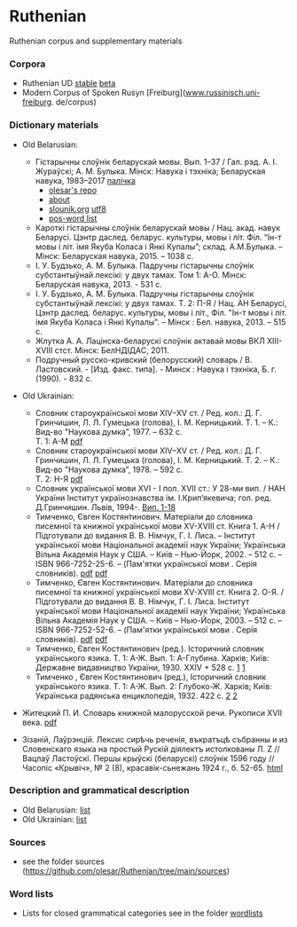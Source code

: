 # Ruthenian
Ruthenian corpus and supplementary materials  

### Corpora
* Ruthenian UD [stable](https://github.com/UniversalDependencies/UD_Old_East_Slavic-Ruthenian) [beta](https://github.com/UniversalDependencies/UD_Old_East_Slavic-Ruthenian/tree/dev)  
* Modern Corpus of Spoken Rusyn [Freiburg](www.russinisch.uni-freiburg.
de/corpus)

### Dictionary materials 
* Old Belarusian:  
  * Гістарычны слоўнік беларускай мовы. Вып. 1–37 / Гал. рэд. А. І. Жураўскі; А. М. Булыка. Мінск: Навука і тэхніка; Беларуская навука, 1983–2017 [палічка](https://knihi.com/none/Histarycny_slounik_bielaruskaj_movy_zip.html)  
    * [olesar's repo](https://github.com/olesar/dict/tree/gh-pages/be-hsbm)  
    * [about](https://github.com/olesar/dict/blob/gh-pages/be-hsbm/misc/README.md)  
    * [slounik.org](https://slounik.org/data/hsbm.txt) [utf8](https://github.com/olesar/dict/blob/gh-pages/be-hsbm/hsbm.txt)  
    * [pos-word list](https://raw.githubusercontent.com/olesar/dict/gh-pages/be-hsbm/hsbm_POS_prostomov.txt)  
  * Кароткі гістарычны слоўнік беларускай мовы / Нац. акад. навук Беларусі. Цэнтр даслед. беларус. культуры, мовы і літ. Філ. “Ін-т мовы і літ. імя Якуба Коласа і Янкі Купалы”; склад. А.М.Булыка. – Мінск: Беларуская навука, 2015. – 1038 с.  
  * І. У. Будзько, А. М. Булыка. Падручны гістарычны слоўнік субстантыўнай лексікі: у двух тамах. Том 1: А-О. Мінск: Беларуская навука, 2013. - 531 с.  
  * І. У. Будзько, А. М. Булыка. Падручны гістарычны слоўнік субстантыўнай лексікі: у двух тамах. Т. 2: П-Я / Нац. АН Беларусi, Цэнтр даслед. беларус. культуры, мовы і літ., Філ. "Ін-т мовы і літ. імя Якуба Коласа і Янкі Купалы". – Мінск : Бел. навука, 2013. – 515 с.
  *  Жлутка А. А. Лацінска-беларускі слоўнік актавай мовы ВКЛ XIII-XVIII стст. Мінск: БелНДІДАС, 2011.
  *  Подручный русско-кривский (белорусский) словарь / В. Ластовский. - [Изд. факс. типа]. - Минск : Навука i тэхнiка, Б. г. (1990). - 832 с.  
   
* Old Ukrainian:  
  * Словник староукраїнської мови XIV–XV ст. / Ред. кол.: Д. Г. Гринчишин, Л. Л. Гумецька (голова), І. М. Керницький. Т. 1. – К.: Вид-во "Наукова думка”, 1977. – 632 с.  
Т. 1: А-М <a href="http://history.org.ua/LiberUA/e_dzherela_slovnyk_1977/e_dzherela_slovnyk_1977.pdf#page=56">pdf</a>
  * Словник староукраїнської мови XIV–XV ст. / Ред. кол.: Д. Г. Гринчишин, Л. Л. Гумецька (голова), І. М. Керницький. Т. 2. – К.: Вид-во "Наукова думка”, 1978. – 592 с.  
Т. 2: Н-Я <a href="http://history.org.ua/LiberUA/e_dzherela_slovnyk_1978/e_dzherela_slovnyk_1978.pdf#page=4">pdf</a>  
  * Словник української мови XVI - I пол. XVII ст.: У 28-ми вип. / НАН України Інститут українознавства ім. І.Крип’якевича; гол. ред. Д.Гринчишин. Львів, 1994-.
[Вип. 1-18](https://disk.yandex.ru/d/5LBuKM8rAmIj6w)  
  * Тимченко, Євген Костянтинович. Матеріали до словника писемної та книжної української мови XV-XVIII ст. Книга 1. А-Н / Підготували до видання В. В. Німчук, Г. I. Лиса. – Інститут української мови Національної академії наук України; Українська Вільна Академія Наук у США. – Київ – Нью-Йорк, 2002. – 512 с. – ISBN 966-7252-25-6. – (Пам'ятки української мови . Серія словників).
[pdf](https://shron3.chtyvo.org.ua/Tymchenko_Yevhen/Materialy_do_slovnyka_pysemnoi_ta_knyzhnoi_ukrainskoi_movy_XV__XVIII_st_Knyha_1.pdf) [pdf](https://archive.org/details/kniga1)  
  * Тимченко, Євген Костянтинович. Матеріали до словника писемної та книжної української мови XV-XVIII ст. Книга 2. О-Я. / Підготували до видання В. В. Німчук, Г. I. Лиса. Інститут української мови Національної академії наук України; Українська Вільна Академія Наук у США. – Київ – Нью-Йорк, 2003. – 512 с. – ISBN 966-7252-52-6. – (Пам'ятки української мови . Серія словників). [pdf](https://shron3.chtyvo.org.ua/Tymchenko_Yevhen/Materialy_do_slovnyka_pysemnoi_ta_knyzhnoi_ukrainskoi_movy_XV__XVIII_st_Knyha_2.pdf) [pdf](https://archive.org/details/kniga2)
  * Тимченко, Євген Костянтинович (ред.). Історичний словник українського язика. Т. 1: А-Ж. Вып. 1: А-Глубина. Харків; Київ: Державне видавництво України, 1930. XXIV + 528 с. [1](https://disk.yandex.ru/i/OBY0bklbxBwjZQ) [1](http://docs.google.com/viewer?url=https%3A%2F%2Fshron3.chtyvo.org.ua%2FTymchenko_Yevhen%2FIstorychnyi_slovnyk_ukrainskoho_iazyka_Tom_1_Zoshyt_1_A-H.pdf)
  * Тимченко , Євген Костянтинович (ред.), Історичний словник українського язика. Т. 1: А-Ж. Вып. 2: Глубоко-Ж. Харків; Київ: Українська радянська енциклопедія, 1932. 422 с. [2](https://disk.yandex.ru/i/0riMtjRpKOHXiA) [2](http://docs.google.com/viewer?url=https%3A%2F%2Fshron3.chtyvo.org.ua%2FTymchenko_Yevhen%2FIstorychnyi_slovnyk_ukrainskoho_iazyka_Tom_1_Zoshyt_2_H-Zh.pdf)


* Житецкий П. И. Словарь книжной малорусской речи. Рукописи XVII века. [pdf](https://upload.wikimedia.org/wikipedia/commons/2/21/%D0%96%D0%B8%D1%82%D0%B5%D1%86%D0%BA%D0%B8%D0%B9_%D0%9F.%D0%98._%D0%A1%D0%BB%D0%BE%D0%B2%D0%B0%D1%80%D1%8C_%D0%BA%D0%BD%D0%B8%D0%B6%D0%BD%D0%BE%D0%B9_%D0%BC%D0%B0%D0%BB%D0%BE%D1%80%D1%83%D1%81%D1%81%D0%BA%D0%BE%D0%B9_%D1%80%D0%B5%D1%87%D0%B8._%D0%A0%D1%83%D0%BA%D0%BE%D0%BF%D0%B8%D1%81%D0%B8_XVII_%D0%B2%D0%B5%D0%BA%D0%B0._%281888%29.pdf)  

* Зізаній, Лаўрэнцій. Лексис сирѣчь реченія, въкратъцѣ събранны и из Словенскаго языка на простый Рускій діялектъ истолкованы Л. Ζ // Вацлаў Ластоўскі. Першы крыўскі (беларускі) слоўнік 1596 году // Часопіс «Крывіч», № 2 (8), красавік-сьнежань 1924 г., б. 52-65. [html](https://be.wikisource.org/wiki/%D0%9F%D0%B5%D1%80%D1%88%D1%8B_%D0%BA%D1%80%D1%8B%D1%9E%D1%81%D0%BA%D1%96_(%D0%B1%D0%B5%D0%BB%D0%B0%D1%80%D1%83%D1%81%D0%BA%D1%96)_%D1%81%D0%BB%D0%BE%D1%9E%D0%BD%D1%96%D0%BA_1596_%D0%B3%D0%BE%D0%B4%D1%83)  


### Description and grammatical description 
* Old Belarusian: [list](https://github.com/olesar/dict/blob/gh-pages/be-hsbm/misc/README.md)  
* Old Ukrainian: [list](https://github.com/olesar/dict/blob/gh-pages/be-hsbm/misc/README.md)  

### Sources  
* see the folder sources (https://github.com/olesar/Ruthenian/tree/main/sources)  

### Word lists
* Lists for closed grammatical categories see in the folder [wordlists](https://github.com/olesar/Ruthenian/tree/main/wordlists) 

